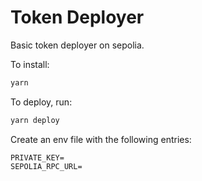 # Token Deployer

Basic token deployer on sepolia.

To install:

```bash
yarn
```

To deploy, run:

```bash
yarn deploy
```

Create an env file with the following entries:

```env
PRIVATE_KEY=
SEPOLIA_RPC_URL=
```
